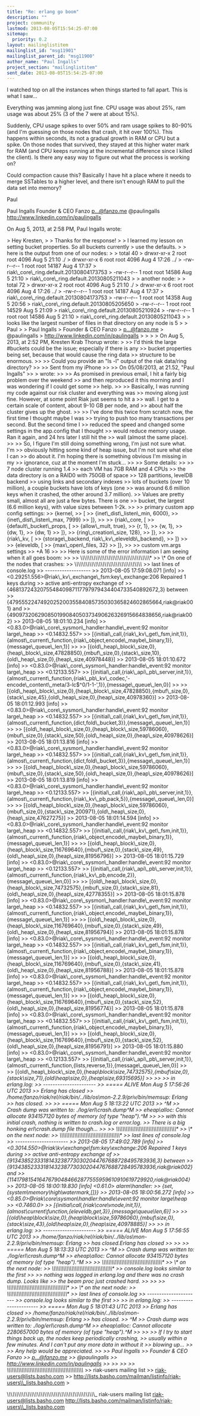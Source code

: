 ```yaml
---
title: "Re: erlang go boom"
description: ""
project: community
lastmod: 2013-08-05T15:54:25-07:00
sitemap:
  priority: 0.2
layout: mailinglistitem
mailinglist_id: "msg11901"
mailinglist_parent_id: "msg11900"
author_name: "Paul Ingalls"
project_section: "mailinglistitem"
sent_date: 2013-08-05T15:54:25-07:00
---
```



I watched top on all the instances when things started to fall apart. This is 
what I saw…

Everything was jamming along just fine. CPU usage was about 25%, ram usage was 
about 25% (3 of the 7 were at about 15%).

Suddenly, CPU usage spikes to over 50% and ram usage spikes to 80-90% (and I'm 
guessing on those nodes that crash, it hit over 100%). This happens within 
seconds, its not a gradual growth in RAM or CPU but a spike. On those nodes 
that survived, they stayed at this higher water mark for RAM (and CPU keeps 
running at the incremental difference since I killed the client). Is there any 
easy way to figure out what the process is working on?

Could compaction cause this? Basically I have hit a place where it needs to 
merge SSTables to a higher level, and there isn't enough RAM to pull the data 
set into memory?

Paul



Paul Ingalls
Founder & CEO Fanzo
p...@fanzo.me
@paulingalls
http://www.linkedin.com/in/paulingalls



On Aug 5, 2013, at 2:58 PM, Paul Ingalls  wrote:

&gt; Hey Kresten,
&gt; 
&gt; Thanks for the response!
&gt; 
&gt; I learned my lesson on setting bucket properties. So all buckets currently 
&gt; use the defaults.
&gt; 
&gt; here is the output from one of our nodes:
&gt; 
&gt; total 40
&gt; drwxr-xr-x 2 root root 4096 Aug 5 21:10 ./
&gt; drwxr-xr-x 6 root root 4096 Aug 4 17:26 ../
&gt; -rw-r--r-- 1 root root 14187 Aug 4 17:37 
&gt; riak\\_core\\_ring.default.20130804173753
&gt; -rw-r--r-- 1 root root 14586 Aug 5 21:10 
&gt; riak\\_core\\_ring.default.20130805211043
&gt; 
&gt; another node:
&gt; 
&gt; total 72
&gt; drwxr-xr-x 2 root root 4096 Aug 5 21:10 ./
&gt; drwxr-xr-x 6 root root 4096 Aug 4 17:26 ../
&gt; -rw-r--r-- 1 root root 14187 Aug 4 17:37 
&gt; riak\\_core\\_ring.default.20130804173753
&gt; -rw-r--r-- 1 root root 14358 Aug 5 20:56 
&gt; riak\\_core\\_ring.default.20130805205650
&gt; -rw-r--r-- 1 root root 14529 Aug 5 21:09 
&gt; riak\\_core\\_ring.default.20130805210924
&gt; -rw-r--r-- 1 root root 14586 Aug 5 21:10 
&gt; riak\\_core\\_ring.default.20130805211043
&gt; 
&gt; looks like the largest number of files in that directory on any node is 5
&gt; 
&gt; Paul
&gt; 
&gt; Paul Ingalls
&gt; Founder & CEO Fanzo
&gt; p...@fanzo.me
&gt; @paulingalls
&gt; http://www.linkedin.com/in/paulingalls
&gt; 
&gt; 
&gt; 
&gt; On Aug 5, 2013, at 2:52 PM, Kresten Krab Thorup  wrote:
&gt; 
&gt;&gt; I'd think the large #buckets could be the issue; especially if there is any 
&gt;&gt; bucket properties being set, because that would cause the ring data 
&gt;&gt; structure to be enormous.
&gt;&gt; 
&gt;&gt; Could you provide an "ls -l" output of the riak data/ring directory?
&gt;&gt; 
&gt;&gt; Sent from my iPhone
&gt;&gt; 
&gt;&gt; On 05/08/2013, at 21.52, "Paul Ingalls" 
&gt;&gt; &gt; wrote:
&gt;&gt; 
&gt;&gt; As promised in previous email, I hit a fairly big problem over the weekend 
&gt;&gt; and then reproduced it this morning and I was wondering if I could get some 
&gt;&gt; help.
&gt;&gt; 
&gt;&gt; Basically, I was running my code against our risk cluster and everything was 
&gt;&gt; moving along just fine. However, at some point Riak just seems to hit a 
&gt;&gt; wall. I get to a certain scale of content, about 9-10 GB per node, and 
&gt;&gt; about half the cluster gives up the ghost.
&gt;&gt; 
&gt;&gt; I've done this twice from scratch now, the first time I thought maybe I was 
&gt;&gt; trying to push too many transactions per second. But the second time I 
&gt;&gt; reduced the speed and changed some settings in the app.config that I thought 
&gt;&gt; would reduce memory usage. Ran it again, and 24 hrs later I still hit the 
&gt;&gt; wall (almost the same place).
&gt;&gt; 
&gt;&gt; So, I figure I'm still doing something wrong, I'm just not sure what. I'm 
&gt;&gt; obviously hitting some kind of heap issue, but I'm not sure what else I can 
&gt;&gt; do about it. I'm hoping there is something obvious I'm missing in my 
&gt;&gt; ignorance, cuz at the moment I'm stuck...
&gt;&gt; 
&gt;&gt; Some details:
&gt;&gt; 
&gt;&gt; 7 node cluster running 1.4
&gt;&gt; each VM has 7GB RAM and 4 CPUs
&gt;&gt; the data directory is on a RAID0 with 750GB of space
&gt;&gt; 128 partitions, levelDB backend
&gt;&gt; using links and secondary indexes
&gt;&gt; lots of buckets (over 10 million), a couple buckets have lots of keys (one 
&gt;&gt; was around 6.6 million keys when it crashed, the other around 3.7 million).
&gt;&gt; Values are pretty small, almost all are just a few bytes. There is one 
&gt;&gt; bucket, the largest (6.6 million keys), with value sizes between 1-2k.
&gt;&gt; 
&gt;&gt; primary custom app config settings:
&gt;&gt; {kernel,
&gt;&gt; [
&gt;&gt; {inet\\_dist\\_listen\\_min, 6000},
&gt;&gt; {inet\\_dist\\_listen\\_max, 7999}
&gt;&gt; ]},
&gt;&gt; 
&gt;&gt; {riak\\_core, [
&gt;&gt; {default\\_bucket\\_props, [
&gt;&gt; {allow\\_mult, true},
&gt;&gt; {r, 1},
&gt;&gt; {w, 1},
&gt;&gt; {dw, 1},
&gt;&gt; {dw, 1}
&gt;&gt; ]},
&gt;&gt; {ring\\_creation\\_size, 128},
&gt;&gt; ]},
&gt;&gt; 
&gt;&gt; {riak\\_kv, [
&gt;&gt; {storage\\_backend, riak\\_kv\\_eleveldb\\_backend},
&gt;&gt; ]}
&gt;&gt; 
&gt;&gt; {eleveldb, [
&gt;&gt; {max\\_open\\_files, 32}
&gt;&gt; ]},
&gt;&gt; 
&gt;&gt; custom vm.args settings
&gt;&gt; +A 16
&gt;&gt; 
&gt;&gt; Here is some of the error information I am seeing when it all goes boom:
&gt;&gt; 
&gt;&gt; \\*\\*\\*\\*\\*\\*\\*\\*\\*\\*\\*\\*\\*\\*\\*\\*\\*\\*\\*\\*\\*\\*\\*\\*\\*\\*\\*\\*\\*\\*\\*\\*\\*\\*\\*\\*\\*
&gt;&gt; \\* On one of the nodes that crashes:
&gt;&gt; \\*\\*\\*\\*\\*\\*\\*\\*\\*\\*\\*\\*\\*\\*\\*\\*\\*\\*\\*\\*\\*\\*\\*\\*\\*\\*\\*\\*\\*\\*\\*\\*\\*\\*\\*\\*
&gt;&gt; last lines of console.log
&gt;&gt; -------------------
&gt;&gt; 2013-08-05 17:59:08.071 [info] 
&gt;&gt; &lt;0.29251.556&gt;@riak\\_kv\\_exchange\\_fsm:key\\_exchange:206 Repaired 1 keys during 
&gt;&gt; active anti-entropy exchange of 
&gt;&gt; {468137243207554840987117797979434404733540892672,3} between 
&gt;&gt; {479555224749202520035584085735030365824602865664,riak@riak001} and 
&gt;&gt; {490973206290850199084050373490626326915664838656,riak@riak002}
&gt;&gt; 2013-08-05 18:01:10.234 [info] 
&gt;&gt; &lt;0.83.0&gt;@riak\\_core\\_sysmon\\_handler:handle\\_event:92 monitor large\\_heap 
&gt;&gt; &lt;0.14832.557&gt; 
&gt;&gt; [{initial\\_call,{riak\\_kv\\_get\\_fsm,init,1}},{almost\\_current\\_function,{riak\\_object,encode\\_maybe\\_binary,1}},{message\\_queue\\_len,1}]
&gt;&gt; 
&gt;&gt; [{old\\_heap\\_block\\_size,0},{heap\\_block\\_size,47828850},{mbuf\\_size,0},{stack\\_size,10},{old\\_heap\\_size,0},{heap\\_size,40978448}]
&gt;&gt; 2013-08-05 18:01:10.672 [info] 
&gt;&gt; &lt;0.83.0&gt;@riak\\_core\\_sysmon\\_handler:handle\\_event:92 monitor large\\_heap 
&gt;&gt; &lt;0.12133.557&gt; 
&gt;&gt; [{initial\\_call,{riak\\_api\\_pb\\_server,init,1}},{almost\\_current\\_function,{riak\\_pb\\_kv\\_codec,'-encode\\_content\\_meta/3-lc$^0/1-1-',1}},{message\\_queue\\_len,0}]
&gt;&gt; 
&gt;&gt; [{old\\_heap\\_block\\_size,0},{heap\\_block\\_size,47828850},{mbuf\\_size,0},{stack\\_size,45},{old\\_heap\\_size,0},{heap\\_size,40978360}]
&gt;&gt; 2013-08-05 18:01:12.993 [info] 
&gt;&gt; &lt;0.83.0&gt;@riak\\_core\\_sysmon\\_handler:handle\\_event:92 monitor large\\_heap 
&gt;&gt; &lt;0.14832.557&gt; 
&gt;&gt; [{initial\\_call,{riak\\_kv\\_get\\_fsm,init,1}},{almost\\_current\\_function,{dict,fold\\_bucket,3}},{message\\_queue\\_len,1}]
&gt;&gt; 
&gt;&gt; [{old\\_heap\\_block\\_size,0},{heap\\_block\\_size,59786060},{mbuf\\_size,0},{stack\\_size,50},{old\\_heap\\_size,0},{heap\\_size,40978626}]
&gt;&gt; 2013-08-05 18:01:13.816 [info] 
&gt;&gt; &lt;0.83.0&gt;@riak\\_core\\_sysmon\\_handler:handle\\_event:92 monitor large\\_heap 
&gt;&gt; &lt;0.14832.557&gt; 
&gt;&gt; [{initial\\_call,{riak\\_kv\\_get\\_fsm,init,1}},{almost\\_current\\_function,{dict,fold\\_bucket,3}},{message\\_queue\\_len,1}]
&gt;&gt; 
&gt;&gt; [{old\\_heap\\_block\\_size,0},{heap\\_block\\_size,59786060},{mbuf\\_size,0},{stack\\_size,50},{old\\_heap\\_size,0},{heap\\_size,40978626}]
&gt;&gt; 2013-08-05 18:01:13.819 [info] 
&gt;&gt; &lt;0.83.0&gt;@riak\\_core\\_sysmon\\_handler:handle\\_event:92 monitor large\\_heap 
&gt;&gt; &lt;0.12133.557&gt; 
&gt;&gt; [{initial\\_call,{riak\\_api\\_pb\\_server,init,1}},{almost\\_current\\_function,{riak\\_kv\\_pb,pack,5}},{message\\_queue\\_len,0}]
&gt;&gt; 
&gt;&gt; [{old\\_heap\\_block\\_size,0},{heap\\_block\\_size,59786060},{mbuf\\_size,0},{stack\\_size,200971},{old\\_heap\\_size,0},{heap\\_size,47627275}]
&gt;&gt; 2013-08-05 18:01:14.594 [info] 
&gt;&gt; &lt;0.83.0&gt;@riak\\_core\\_sysmon\\_handler:handle\\_event:92 monitor large\\_heap 
&gt;&gt; &lt;0.14832.557&gt; 
&gt;&gt; [{initial\\_call,{riak\\_kv\\_get\\_fsm,init,1}},{almost\\_current\\_function,{riak\\_object,encode\\_maybe\\_binary,1}},{message\\_queue\\_len,1}]
&gt;&gt; 
&gt;&gt; [{old\\_heap\\_block\\_size,0},{heap\\_block\\_size,116769640},{mbuf\\_size,0},{stack\\_size,49},{old\\_heap\\_size,0},{heap\\_size,81956796}]
&gt;&gt; 2013-08-05 18:01:15.729 [info] 
&gt;&gt; &lt;0.83.0&gt;@riak\\_core\\_sysmon\\_handler:handle\\_event:92 monitor large\\_heap 
&gt;&gt; &lt;0.12133.557&gt; 
&gt;&gt; [{initial\\_call,{riak\\_api\\_pb\\_server,init,1}},{almost\\_current\\_function,{riak\\_kv\\_pb,encode,2}},{message\\_queue\\_len,0}]
&gt;&gt; 
&gt;&gt; [{old\\_heap\\_block\\_size,0},{heap\\_block\\_size,74732575},{mbuf\\_size,0},{stack\\_size,81},{old\\_heap\\_size,0},{heap\\_size,42778355}]
&gt;&gt; 2013-08-05 18:01:15.878 [info] 
&gt;&gt; &lt;0.83.0&gt;@riak\\_core\\_sysmon\\_handler:handle\\_event:92 monitor large\\_heap 
&gt;&gt; &lt;0.14832.557&gt; 
&gt;&gt; [{initial\\_call,{riak\\_kv\\_get\\_fsm,init,1}},{almost\\_current\\_function,{riak\\_object,encode\\_maybe\\_binary,1}},{message\\_queue\\_len,1}]
&gt;&gt; 
&gt;&gt; [{old\\_heap\\_block\\_size,0},{heap\\_block\\_size,116769640},{mbuf\\_size,0},{stack\\_size,49},{old\\_heap\\_size,0},{heap\\_size,81956794}]
&gt;&gt; 2013-08-05 18:01:15.878 [info] 
&gt;&gt; &lt;0.83.0&gt;@riak\\_core\\_sysmon\\_handler:handle\\_event:92 monitor large\\_heap 
&gt;&gt; &lt;0.14832.557&gt; 
&gt;&gt; [{initial\\_call,{riak\\_kv\\_get\\_fsm,init,1}},{almost\\_current\\_function,{riak\\_object,encode\\_maybe\\_binary,1}},{message\\_queue\\_len,1}]
&gt;&gt; 
&gt;&gt; [{old\\_heap\\_block\\_size,0},{heap\\_block\\_size,116769640},{mbuf\\_size,0},{stack\\_size,41},{old\\_heap\\_size,0},{heap\\_size,81956788}]
&gt;&gt; 2013-08-05 18:01:15.878 [info] 
&gt;&gt; &lt;0.83.0&gt;@riak\\_core\\_sysmon\\_handler:handle\\_event:92 monitor large\\_heap 
&gt;&gt; &lt;0.14832.557&gt; 
&gt;&gt; [{initial\\_call,{riak\\_kv\\_get\\_fsm,init,1}},{almost\\_current\\_function,{riak\\_object,encode\\_maybe\\_binary,1}},{message\\_queue\\_len,1}]
&gt;&gt; 
&gt;&gt; [{old\\_heap\\_block\\_size,0},{heap\\_block\\_size,116769640},{mbuf\\_size,0},{stack\\_size,52},{old\\_heap\\_size,0},{heap\\_size,81956774}]
&gt;&gt; 2013-08-05 18:01:15.878 [info] 
&gt;&gt; &lt;0.83.0&gt;@riak\\_core\\_sysmon\\_handler:handle\\_event:92 monitor large\\_heap 
&gt;&gt; &lt;0.14832.557&gt; 
&gt;&gt; [{initial\\_call,{riak\\_kv\\_get\\_fsm,init,1}},{almost\\_current\\_function,{riak\\_object,encode\\_maybe\\_binary,1}},{message\\_queue\\_len,1}]
&gt;&gt; 
&gt;&gt; [{old\\_heap\\_block\\_size,0},{heap\\_block\\_size,116769640},{mbuf\\_size,0},{stack\\_size,52},{old\\_heap\\_size,0},{heap\\_size,81956791}]
&gt;&gt; 2013-08-05 18:01:15.880 [info] 
&gt;&gt; &lt;0.83.0&gt;@riak\\_core\\_sysmon\\_handler:handle\\_event:92 monitor large\\_heap 
&gt;&gt; &lt;0.12133.557&gt; 
&gt;&gt; [{initial\\_call,{riak\\_api\\_pb\\_server,init,1}},{almost\\_current\\_function,{lists,reverse,1}},{message\\_queue\\_len,0}]
&gt;&gt; 
&gt;&gt; [{old\\_heap\\_block\\_size,0},{heap\\_block\\_size,74732575},{mbuf\\_size,0},{stack\\_size,71},{old\\_heap\\_size,0},{heap\\_size,69315695}]
&gt;&gt; 
&gt;&gt; 
&gt;&gt; in erlang.log:
&gt;&gt; ----------------------
&gt;&gt; ===== ALIVE Mon Aug 5 17:56:26 UTC 2013
&gt;&gt; Erlang has closed
&gt;&gt; /home/fanzo/riak/rel/riak/bin/../lib/os\\_mon-2.2.9/priv/bin/memsup: Erlang 
&gt;&gt; has closed.
&gt;&gt; 
&gt;&gt; ===== Mon Aug 5 18:13:22 UTC 2013
&gt;&gt; ^M
&gt;&gt; Crash dump was written to: ./log/erl\\_crash.dump^M
&gt;&gt; eheap\\_alloc: Cannot allocate 934157120 bytes of memory (of type "heap").^M
&gt;&gt; 
&gt;&gt; with this initial crash, nothing is written to crash.log or error.log. 
&gt;&gt; There is a big honking erl\\_crash.dump file though...
&gt;&gt; 
&gt;&gt; \\*\\*\\*\\*\\*\\*\\*\\*\\*\\*\\*\\*\\*\\*\\*\\*\\*\\*\\*\\*\\*\\*\\*\\*\\*\\*\\*\\*\\*\\*\\*\\*\\*\\*\\*\\*\\*
&gt;&gt; \\* on the next node:
&gt;&gt; \\*\\*\\*\\*\\*\\*\\*\\*\\*\\*\\*\\*\\*\\*\\*\\*\\*\\*\\*\\*\\*\\*\\*\\*\\*\\*\\*\\*\\*\\*\\*\\*\\*\\*\\*\\*\\*
&gt;&gt; last lines of console.log
&gt;&gt; ----------------------
&gt;&gt; 2013-08-05 17:49:02.789 [info] 
&gt;&gt; &lt;0.3014.550&gt;@riak\\_kv\\_exchange\\_fsm:key\\_exchange:206 Repaired 1 keys during 
&gt;&gt; active anti-entropy exchange of 
&gt;&gt; {91343852333181432387730302044767688728495783936,3} between 
&gt;&gt; {91343852333181432387730302044767688728495783936,riak@riak002} and 
&gt;&gt; {114179815416476790484662877555959610910619729920,riak@riak004}
&gt;&gt; 2013-08-05 18:00:19.830 [info] &lt;0.61.0&gt; alarm\\_handler: 
&gt;&gt; {set,{system\\_memory\\_high\\_watermark,[]}}
&gt;&gt; 2013-08-05 18:00:56.272 [info] 
&gt;&gt; &lt;0.85.0&gt;@riak\\_core\\_sysmon\\_handler:handle\\_event:92 monitor large\\_heap 
&gt;&gt; &lt;0.7460.0&gt; 
&gt;&gt; [{initial\\_call,{riak\\_core\\_vnode,init,1}},{almost\\_current\\_function,{eleveldb,get,3}},{message\\_queue\\_len,6}]
&gt;&gt; 
&gt;&gt; [{old\\_heap\\_block\\_size,0},{heap\\_block\\_size,59786060},{mbuf\\_size,0},{stack\\_size,43},{old\\_heap\\_size,0},{heap\\_size,40978885}]
&gt;&gt; 
&gt;&gt; in erlang.log:
&gt;&gt; ----------------------
&gt;&gt; ===== ALIVE Mon Aug 5 17:56:55 UTC 2013
&gt;&gt; /home/fanzo/riak/rel/riak/bin/../lib/os\\_mon-2.2.9/priv/bin/memsup: Erlang 
&gt;&gt; has closed.Erlang has closed
&gt;&gt; 
&gt;&gt; 
&gt;&gt; ===== Mon Aug 5 18:13:33 UTC 2013
&gt;&gt; ^M
&gt;&gt; Crash dump was written to: ./log/erl\\_crash.dump^M
&gt;&gt; eheap\\_alloc: Cannot allocate 934157120 bytes of memory (of type "heap").^M
&gt;&gt; 
&gt;&gt; \\*\\*\\*\\*\\*\\*\\*\\*\\*\\*\\*\\*\\*\\*\\*\\*\\*\\*\\*\\*\\*\\*\\*\\*\\*\\*\\*\\*\\*\\*\\*\\*\\*\\*\\*\\*\\*
&gt;&gt; \\* on the next node:
&gt;&gt; \\*\\*\\*\\*\\*\\*\\*\\*\\*\\*\\*\\*\\*\\*\\*\\*\\*\\*\\*\\*\\*\\*\\*\\*\\*\\*\\*\\*\\*\\*\\*\\*\\*\\*\\*\\*\\*
&gt;&gt; console.log looks similar to the first
&gt;&gt; 
&gt;&gt; nothing was logged in erlang.log and there was no crash dump. Looks like 
&gt;&gt; the beam proc just crashed hard.
&gt;&gt; 
&gt;&gt; 
&gt;&gt; \\*\\*\\*\\*\\*\\*\\*\\*\\*\\*\\*\\*\\*\\*\\*\\*\\*\\*\\*\\*\\*\\*\\*\\*\\*\\*\\*\\*\\*\\*\\*\\*\\*\\*\\*\\*\\*
&gt;&gt; \\* on the next node:
&gt;&gt; \\*\\*\\*\\*\\*\\*\\*\\*\\*\\*\\*\\*\\*\\*\\*\\*\\*\\*\\*\\*\\*\\*\\*\\*\\*\\*\\*\\*\\*\\*\\*\\*\\*\\*\\*\\*\\*
&gt;&gt; last lines of console.log
&gt;&gt; ----------------------
&gt;&gt; console.log looks similar to the first
&gt;&gt; 
&gt;&gt; in erlang.log:
&gt;&gt; ----------------------
&gt;&gt; ===== Mon Aug 5 18:01:43 UTC 2013
&gt;&gt; Erlang has closed
&gt;&gt; /home/fanzo/riak/rel/riak/bin/../lib/os\\_mon-2.2.9/priv/bin/memsup: Erlang 
&gt;&gt; has closed.
&gt;&gt; ^M
&gt;&gt; Crash dump was written to: ./log/erl\\_crash.dump^M
&gt;&gt; eheap\\_alloc: Cannot allocate 2280657000 bytes of memory (of type "heap").^M
&gt;&gt; 
&gt;&gt; 
&gt;&gt; If I try to start things back up, the nodes keep periodically crashing, 
&gt;&gt; usually within a few minutes. And I can't put any more data in without it 
&gt;&gt; blowing up...
&gt;&gt; 
&gt;&gt; Any help would be appreciated.
&gt;&gt; 
&gt;&gt; Paul Ingalls
&gt;&gt; Founder & CEO Fanzo
&gt;&gt; p...@fanzo.me
&gt;&gt; @paulingalls
&gt;&gt; http://www.linkedin.com/in/paulingalls
&gt;&gt; 
&gt;&gt; 
&gt;&gt; 
&gt;&gt; \\_\\_\\_\\_\\_\\_\\_\\_\\_\\_\\_\\_\\_\\_\\_\\_\\_\\_\\_\\_\\_\\_\\_\\_\\_\\_\\_\\_\\_\\_\\_\\_\\_\\_\\_\\_\\_\\_\\_\\_\\_\\_\\_\\_\\_\\_\\_
&gt;&gt; riak-users mailing list
&gt;&gt; riak-users@lists.basho.com
&gt;&gt; http://lists.basho.com/mailman/listinfo/riak-users\\_lists.basho.com
&gt; 

\\_\\_\\_\\_\\_\\_\\_\\_\\_\\_\\_\\_\\_\\_\\_\\_\\_\\_\\_\\_\\_\\_\\_\\_\\_\\_\\_\\_\\_\\_\\_\\_\\_\\_\\_\\_\\_\\_\\_\\_\\_\\_\\_\\_\\_\\_\\_
riak-users mailing list
riak-users@lists.basho.com
http://lists.basho.com/mailman/listinfo/riak-users\\_lists.basho.com


